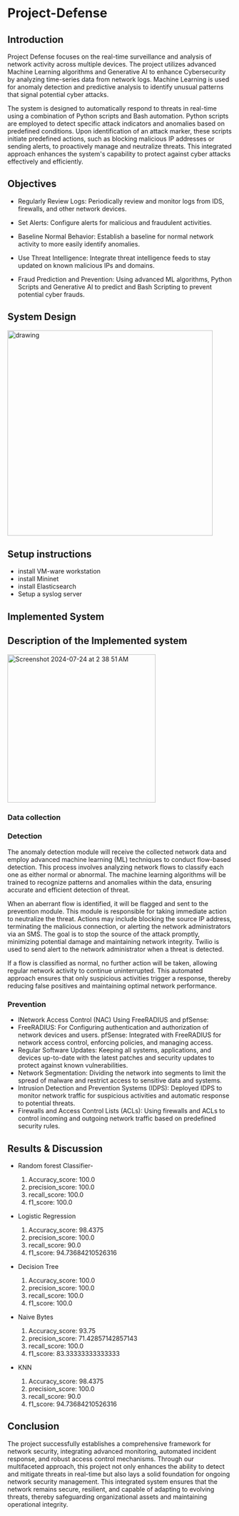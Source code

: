 # Project-Defense


## Introduction

Project Defense focuses on the real-time surveillance and analysis of network activity across multiple devices. The project utilizes advanced Machine Learning algorithms and Generative AI to enhance Cybersecurity by analyzing time-series data from network logs. Machine Learning is used for anomaly detection and predictive analysis to identify unusual patterns that signal potential cyber attacks.

The system is designed to automatically respond to threats in real-time using a combination of Python scripts and Bash automation. Python scripts are employed to detect specific attack indicators and anomalies based on predefined conditions. Upon identification of an attack marker, these scripts initiate predefined actions, such as blocking malicious IP addresses or sending alerts, to proactively manage and neutralize threats. This integrated approach enhances the system's capability to protect against cyber attacks effectively and efficiently.



## Objectives

- Regularly Review Logs: Periodically review and monitor logs from IDS, firewalls, and other network devices.

- Set Alerts: Configure alerts for malicious and fraudulent activities.

- Baseline Normal Behavior: Establish a baseline for normal network activity to more easily identify anomalies.

- Use Threat Intelligence: Integrate threat intelligence feeds to stay updated on known malicious IPs and domains.

- Fraud Prediction and Prevention: Using advanced ML algorithms, Python Scripts and Generative  AI to predict and Bash Scripting to prevent potential cyber frauds.



## System Design


<img src="https://github.com/user-attachments/assets/c2fc6335-e1b5-4487-9eb8-2dbf08e21369" alt="drawing" width="460"/>


## Setup instructions

- install VM-ware workstation
- install Mininet
- install Elasticsearch
- Setup a syslog server 



## Implemented System



## Description of the Implemented system
<img width="332" alt="Screenshot 2024-07-24 at 2 38 51 AM" src="https://github.com/user-attachments/assets/5c9f46ae-9541-4c63-8e84-5ee0a01f3ad7">


### Data collection



### Detection

The anomaly detection module will receive the collected network data and employ advanced machine learning (ML) techniques to conduct flow-based detection. This process involves analyzing network flows to classify each one as either normal or abnormal. The machine learning algorithms will be trained to recognize patterns and anomalies within the data, ensuring accurate and efficient detection of threat.

When an aberrant flow is identified, it will be flagged and sent to the prevention module. This module is responsible for taking immediate action to neutralize the threat. Actions may include blocking the source IP address, terminating the malicious connection, or alerting the network administrators via an SMS. The goal is to stop the source of the attack promptly, minimizing potential damage and maintaining network integrity. Twilio is used to send alert to the network administrator when a threat is detected.

If a flow is classified as normal, no further action will be taken, allowing regular network activity to continue uninterrupted. This automated approach ensures that only suspicious activities trigger a response, thereby reducing false positives and maintaining optimal network performance.


### Prevention

- INetwork Access Control (NAC) Using FreeRADIUS and pfSense:
- FreeRADIUS: For Configuring authentication and authorization of network devices and users.
pfSense: Integrated with FreeRADIUS for network access control, enforcing policies, and managing access.
- Regular Software Updates: Keeping all systems, applications, and devices up-to-date with the latest patches and security updates to protect against known vulnerabilities.
- Network Segmentation: Dividing the network into segments to limit the spread of malware and restrict access to sensitive data and systems.
- Intrusion Detection and Prevention Systems (IDPS): Deployed IDPS to monitor network traffic for suspicious activities and automatic response to potential threats.
- Firewalls and Access Control Lists (ACLs): Using firewalls and ACLs to control incoming and outgoing network traffic based on predefined security rules.




## Results & Discussion


- Random forest Classifier-
  1. Accuracy_score: 100.0
  2. precision_score: 100.0
  3. recall_score: 100.0
  4. f1_score: 100.0

- Logistic Regression
  1. Accuracy_score: 98.4375
  2. precision_score: 100.0
  3. recall_score: 90.0
  4. f1_score: 94.73684210526316
     
- Decision Tree
  1. Accuracy_score: 100.0
  2. precision_score: 100.0
  3. recall_score: 100.0
  4. f1_score: 100.0
 
- Naive Bytes
  1. Accuracy_score: 93.75
  2. precision_score: 71.42857142857143
  3. recall_score: 100.0
  4. f1_score: 83.33333333333333
- KNN
  1. Accuracy_score: 98.4375
  2. precision_score: 100.0
  3. recall_score: 90.0
  4. f1_score: 94.73684210526316
 
  
## Conclusion
The project successfully establishes a comprehensive framework for network security, integrating advanced monitoring, automated incident response, and robust access control mechanisms. Through our multifaceted approach, this project not only enhances the ability to detect and mitigate threats in real-time but also lays a solid foundation for ongoing network security management. This integrated system ensures that the network remains secure, resilient, and capable of adapting to evolving threats, thereby safeguarding organizational assets and maintaining operational integrity.



















